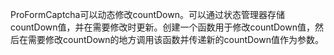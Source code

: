 ProFormCaptcha可以动态修改countDown。可以通过状态管理器存储countDown值，并在需要修改时更新。创建一个函数用于修改countDown值，然后在需要修改countDown的地方调用该函数并传递新的countDown值作为参数。
